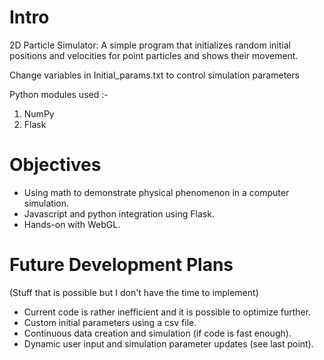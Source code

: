 # Intro

2D Particle Simulator:
A simple program that initializes random initial positions and velocities for point particles and shows their movement.

Change variables in Initial_params.txt to control simulation parameters

Python modules used :-
1) NumPy
2) Flask


# Objectives

- Using math to demonstrate physical phenomenon in a computer simulation.
- Javascript and python integration using Flask.
- Hands-on with WebGL.


# Future Development Plans
(Stuff that is possible but I don't have the time to implement)

- Current code is rather inefficient and it is possible to optimize further.
- Custom initial parameters using a csv file.
- Continuous data creation and simulation (if code is fast enough).
- Dynamic user input and simulation parameter updates (see last point).

